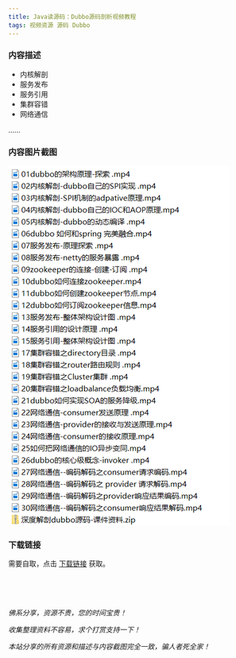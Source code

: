 ```yaml
---
title: Java读源码：Dubbo源码剖析视频教程
tags: 视频资源 源码 Dubbo
---
```


### 内容描述

- 内核解剖
- 服务发布
- 服务引用
- 集群容错
- 网络通信

......


### 内容图片截图

<img class="image image--xl" src="/assets/vresource/java/dubbo/2021-01-03-v-res-source-duubo.png"/>


### 下载链接

需要自取，点击 [下载链接](https://pan.baidu.com/s/19Bjhm8XAx7bqp2SyqOnF1A?pwd=6zj4) 获取。

<br/>

<br/>

<br/>

*佛系分享，资源不贵，您的时间宝贵！*

*收集整理资料不容易，求个打赏支持一下！*

*本站分享的所有资源和描述与内容截图完全一致，骗人者死全家！*
